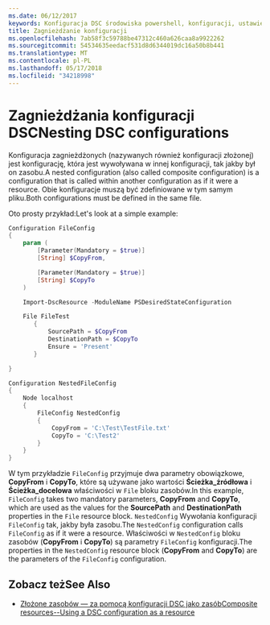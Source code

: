 ```yaml
---
ms.date: 06/12/2017
keywords: Konfiguracja DSC środowiska powershell, konfiguracji, ustawienia
title: Zagnieżdżanie konfiguracji
ms.openlocfilehash: 7ab58f3c59788be47312c460a626caa8a9922262
ms.sourcegitcommit: 54534635eedacf531d8d6344019dc16a50b8b441
ms.translationtype: MT
ms.contentlocale: pl-PL
ms.lasthandoff: 05/17/2018
ms.locfileid: "34218998"
---
```

# <a name="nesting-dsc-configurations"></a><span data-ttu-id="ccba9-103">Zagnieżdżania konfiguracji DSC</span><span class="sxs-lookup"><span data-stu-id="ccba9-103">Nesting DSC configurations</span></span>

<span data-ttu-id="ccba9-104">Konfiguracja zagnieżdżonych (nazywanych również konfiguracji złożonej) jest konfigurację, która jest wywoływana w innej konfiguracji, tak jakby był on zasobu.</span><span class="sxs-lookup"><span data-stu-id="ccba9-104">A nested configuration (also called composite configuration) is a configuration that is called within another configuration as if it were a resource.</span></span>
<span data-ttu-id="ccba9-105">Obie konfiguracje muszą być zdefiniowane w tym samym pliku.</span><span class="sxs-lookup"><span data-stu-id="ccba9-105">Both configurations must be defined in the same file.</span></span>

<span data-ttu-id="ccba9-106">Oto prosty przykład:</span><span class="sxs-lookup"><span data-stu-id="ccba9-106">Let's look at a simple example:</span></span>

```powershell
Configuration FileConfig
{
    param (
        [Parameter(Mandatory = $true)]
        [String] $CopyFrom,

        [Parameter(Mandatory = $true)]
        [String] $CopyTo
    )

    Import-DscResource -ModuleName PSDesiredStateConfiguration

    File FileTest
       {
           SourcePath = $CopyFrom
           DestinationPath = $CopyTo
           Ensure = 'Present'
       }

}

Configuration NestedFileConfig
{
    Node localhost
    {
        FileConfig NestedConfig
        {
            CopyFrom = 'C:\Test\TestFile.txt'
            CopyTo = 'C:\Test2'
        }
    }
}
```

<span data-ttu-id="ccba9-107">W tym przykładzie `FileConfig` przyjmuje dwa parametry obowiązkowe, **CopyFrom** i **CopyTo**, które są używane jako wartości **Ścieżka_źródłowa** i  **Ścieżka_docelowa** właściwości w `File` bloku zasobów.</span><span class="sxs-lookup"><span data-stu-id="ccba9-107">In this example, `FileConfig` takes two mandatory parameters,  **CopyFrom** and **CopyTo**, which are used as the values for the **SourcePath** and **DestinationPath** properties in the `File` resource block.</span></span>
<span data-ttu-id="ccba9-108">`NestedConfig` Wywołania konfiguracji `FileConfig` tak, jakby była zasobu.</span><span class="sxs-lookup"><span data-stu-id="ccba9-108">The `NestedConfig` configuration calls `FileConfig` as if it were a resource.</span></span>
<span data-ttu-id="ccba9-109">Właściwości w `NestedConfig` bloku zasobów (**CopyFrom** i **CopyTo**) są parametry `FileConfig` konfiguracji.</span><span class="sxs-lookup"><span data-stu-id="ccba9-109">The properties in the `NestedConfig` resource block (**CopyFrom** and **CopyTo**) are the parameters of the `FileConfig` configuration.</span></span>

## <a name="see-also"></a><span data-ttu-id="ccba9-110">Zobacz też</span><span class="sxs-lookup"><span data-stu-id="ccba9-110">See Also</span></span>

- [<span data-ttu-id="ccba9-111">Złożone zasobów — za pomocą konfiguracji DSC jako zasób</span><span class="sxs-lookup"><span data-stu-id="ccba9-111">Composite resources--Using a DSC configuration as a resource</span></span>](authoringResourceComposite.md)